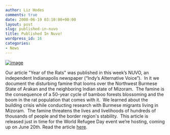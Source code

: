```yaml
---
author: Liz Hodes
comments: true
date: 2008-06-19 03:10:00+00:00
layout: post
slug: published-in-nuvo
title: Published In Nuvo!
wordpress_id: 16
categories:
- News
---
```


[![image](https://s3.amazonaws.com/digidem-www/wp-content/uploads/2008/12/boys.jpg)](https://s3.amazonaws.com/digidem-www/wp-content/uploads/2008/12/boys.jpg)



Our article "Year of the Rats" was published in this week’s NUVO, an independent Indianapolis newspaper (“Indy’s Alternative Voice”).  In it we document the disturbing famine that looms over the Northwest Burmese State of Arakan and the neighboring Indian state of Mizoram.  The famine is the consequence of a 50-year cycle of bamboo forests blossoming and the boom in the rat population that comes with it.  We learned about the building crisis while conducting research with Burmese migrants living in Mizoram.  The famine threatens the lives and livelihoods of hundreds of thousands of people and the border region's stability.  This article is released just in time for the World Refugee Day event we’re hosting, coming up on June 20th. Read the article [here](http://www.nuvo.net/articles/year_of_the_rats).
